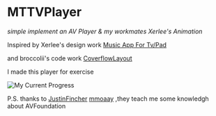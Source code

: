# MTTVPlayer

*simple implement an AV Player &amp; my workmates Xerlee's Animation*

 
Inspired by Xerlee's design work [
Music App For Tv/Pad](https://dribbble.com/shots/2377536-Music-App-For-Tv-Pad) 

and broccolii's code work [CoverflowLayout](https://github.com/broccolii/CoverFlowLayout)

I made this player for exercise


![My Current Progress](https://github.com/MartinRGB/MTMusicPlayer/blob/master/1.gif?raw=true)

P.S. thanks to [
JustinFincher](https://github.com/JustinFincher) [mmoaay](https://github.com/mmoaay) ,they teach me some knowledgh about AVFoundation

